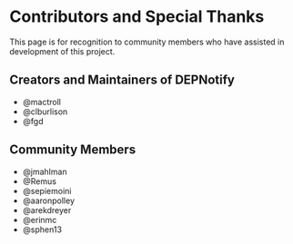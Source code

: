 # Contributors and Special Thanks

This page is for recognition to community members who have assisted in development of this project.

## Creators and Maintainers of DEPNotify
* @mactroll
* @clburlison
* @fgd

## Community Members
* @jmahlman
* @Remus
* @sepiemoini
* @aaronpolley
* @arekdreyer
* @erinmc
* @sphen13
